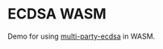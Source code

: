 # ECDSA WASM

Demo for using [multi-party-ecdsa](https://github.com/ZenGo-X/multi-party-ecdsa) in WASM.
